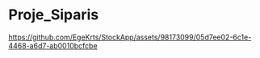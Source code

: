 # Proje_Siparis

https://github.com/EgeKrts/StockApp/assets/98173099/05d7ee02-6c1e-4468-a6d7-ab0010bcfcbe

